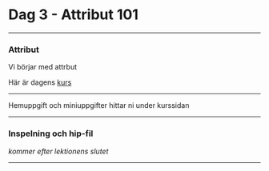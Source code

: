 
# **Dag 3 - Attribut 101**
___
### Attribut
Vi börjar med attrbut

Här är dagens [kurs](https://github.com/Studio-Konkret/Technical-Direction/tree/main/Kursmoment/106_Attribut_01)

___
Hemuppgift och miniuppgifter hittar ni under kurssidan

___
### **Inspelning och hip-fil**
*kommer efter lektionens slutet*
___



